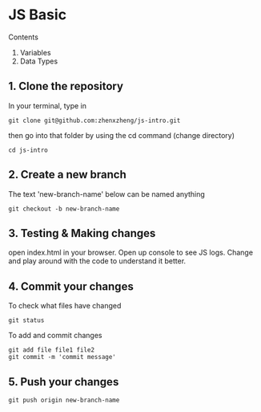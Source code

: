 # JS Basic

Contents
1. Variables
2. Data Types

## 1. Clone the repository

In your terminal, type in
```
git clone git@github.com:zhenxzheng/js-intro.git
```
then go into that folder by using the cd command (change directory)
```
cd js-intro
```

## 2. Create a new branch

The text 'new-branch-name' below can be named anything
```
git checkout -b new-branch-name
```

## 3. Testing & Making changes
open index.html in your browser. Open up console to see JS logs. Change and play around with the code to understand it better.

## 4. Commit your changes

To check what files have changed
```
git status
```
To add and commit changes
```
git add file file1 file2
git commit -m 'commit message'
```

## 5. Push your changes
```
git push origin new-branch-name
```
